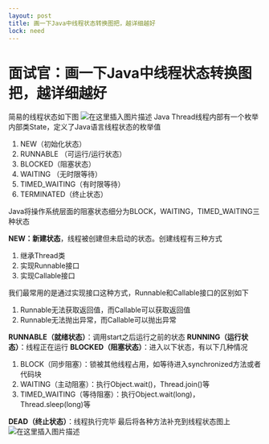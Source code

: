 ```yaml
---
layout: post
title: 画一下Java中线程状态转换图把，越详细越好
lock: need
---
```


# 面试官：画一下Java中线程状态转换图把，越详细越好

简易的线程状态如下图
![在这里插入图片描述](https://img-blog.csdnimg.cn/2020062422104430.png?)
Java Thread线程内部有一个枚举内部类State，定义了Java语言线程状态的枚举值

1. NEW（初始化状态）
2. RUNNABLE （可运行/运行状态）
3. BLOCKED（阻塞状态）
4. WAITING （无时限等待）
5.  TIMED_WAITING（有时限等待）
6. TERMINATED（终止状态）

Java将操作系统层面的阻塞状态细分为BLOCK，WAITING，TIMED_WAITING三种状态

**NEW：新建状态**，线程被创建但未启动的状态。创建线程有三种方式
1. 继承Thread类
2. 实现Runnable接口
3. 实现Callable接口

我们最常用的是通过实现接口这种方式，Runnable和Callable接口的区别如下

1. Runnable无法获取返回值，而Callable可以获取返回值
2. Runnable无法抛出异常，而Callable可以抛出异常

**RUNNABLE（就绪状态）**：调用start之后运行之前的状态
**RUNNING（运行状态）**：线程正在运行
**BLOCKED（阻塞状态）**：进入以下状态，有以下几种情况

1. BLOCK（同步阻塞）：锁被其他线程占用，如等待进入synchronized方法或者代码块
2. WAITING（主动阻塞）：执行Object.wait()，Thread.join()等
3. TIMED_WAITING（等待阻塞）：执行Object.wait(long)，Thread.sleep(long)等

**DEAD（终止状态）**：线程执行完毕
最后将各种方法补充到线程状态图上
![在这里插入图片描述](https://img-blog.csdnimg.cn/2020062609024463.PNG?)